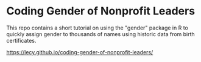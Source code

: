 # Coding Gender of Nonprofit Leaders

This repo contains a short tutorial on using the "gender" package in R to quickly assign gender to thousands of names using historic data from birth certificates.

https://lecy.github.io/coding-gender-of-nonprofit-leaders/
